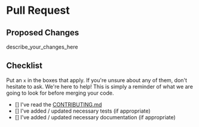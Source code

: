 # Pull Request

## Proposed Changes

describe_your_changes_here

## Checklist

Put an `x` in the boxes that apply. If you're unsure about any of them, don't
hesitate to ask. We're here to help! This is simply a reminder of what we are
going to look for before merging your code.

- [] I've read the [CONTRIBUTING.md](../docs/CONTRIBUTING.md)
- [] I've added / updated necessary tests (if appropriate)
- [] I've added / updated necessary documentation (if appropriate)
